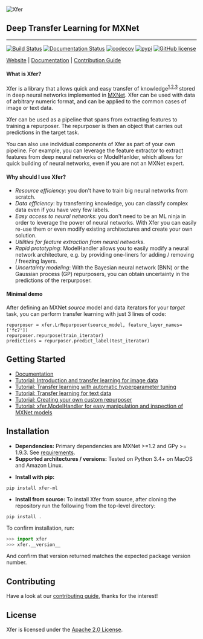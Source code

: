 ![Xfer](docs/image/logo_330x200.png)

## Deep Transfer Learning for MXNet

--------------------------------------------------------------------------------
[![Build Status](https://travis-ci.org/amzn/xfer.svg?branch=master)](https://travis-ci.org/amzn/xfer) [![Documentation Status](https://readthedocs.org/projects/xfer/badge/?version=latest)](https://xfer.readthedocs.io/en/latest/?badge=latest) [![codecov](https://codecov.io/gh/amzn/xfer/branch/master/graph/badge.svg)](https://codecov.io/gh/amzn/xfer) [![pypi](https://img.shields.io/pypi/v/xfer-ml.svg?style=flat)](https://pypi.org/project/xfer-ml/) [![GitHub license](https://img.shields.io/github/license/amzn/xfer.svg)](https://github.com/amzn/xfer/blob/master/LICENSE)


[Website](https://github.com/amzn/xfer) |
[Documentation](https://github.com/amzn/xfer/docs) |
[Contribution Guide](CONTRIBUTING.md)

#### What is Xfer?
Xfer is a library that allows quick and easy transfer of knowledge<sup>[1](ftp://ftp.cs.wisc.edu/machine-learning/shavlik-group/torrey.handbook09.pdf),[2](http://cs231n.github.io/transfer-learning/),[3](https://papers.nips.cc/paper/5347-how-transferable-are-features-in-deep-neural-networks.pdf)</sup> stored in deep neural networks implemented in [MXNet](https://mxnet.incubator.apache.org/). Xfer can be used with data of arbitrary numeric format, and can be applied to the common cases of image or text data.

Xfer can be used as a pipeline that spans from extracting features to training a repurposer. The repurposer is then an object that carries out predictions in the target task.

You can also use individual components of Xfer as part of your own pipeline. For example, you can leverage the feature extractor to extract features from deep neural networks or ModelHanlder, which allows for quick building of neural networks, even if you are not an MXNet expert.

#### Why should I use Xfer?
* _Resource efficiency_: you don't have to train big neural networks from scratch.
* _Data efficiency_: by transferring knowledge, you can classify complex data even if you have very few labels.
* _Easy access to neural networks_: you don't need to be an ML ninja in order to leverage the power of neural networks. With Xfer you can easily re-use them or even modify existing architectures and create your own solution.
* _Utilities for feature extraction from neural networks_.
* _Rapid prototyping_: ModelHandler allows you to easily modify a neural network architecture, e.g. by providing one-liners for adding / removing / freezing layers.
* _Uncertainty modeling_: With the Bayesian neural network (BNN) or the Gaussian process (GP) repurposers, you can obtain uncertainty in the predictions of the rerpurposer.

#### Minimal demo

After defining an MXNet _source_ model and data iterators for your _target_ task, you can perform transfer learning with just 3 lines of code:
```
repurposer = xfer.LrRepurposer(source_model, feature_layer_names=['fc7'])
repurposer.repurpose(train_iterator)
predictions = repurposer.predict_label(test_iterator)
```

## Getting Started
* [Documentation](TODO)
* [Tutorial: Introduction and transfer learning for image data](TODO)
* [Tutorial: Transfer learning with automatic hyperparameter tuning](TODO)
* [Tutorial: Transfer learning for text data](TODO)
* [Tutorial: Creating your own custom repurposer](TODO)
* [Tutorial: xfer.ModelHandler for easy manipulation and inspection of MXNet models](TODO)

## Installation
* __Dependencies:__
Primary dependencies are MXNet >=1.2 and GPy >= 1.9.3. See [requirements](requirements.txt).
* __Supported architectures / versions:__
Tested on Python 3.4+ on MacOS and Amazon Linux.

- __Install with pip:__
```
pip install xfer-ml
```
-  __Install from source:__
To install Xfer from source, after cloning the repository run the following from the top-level directory:
```
pip install .
```

To confirm installation, run:
```python
>>> import xfer
>>> xfer.__version__
```
And confirm that version returned matches the expected package version number.

## Contributing
Have a look at our [contributing guide](CONTRIBUTING.md), thanks for the interest!


## License

Xfer is licensed under the [Apache 2.0 License](LICENSE).
